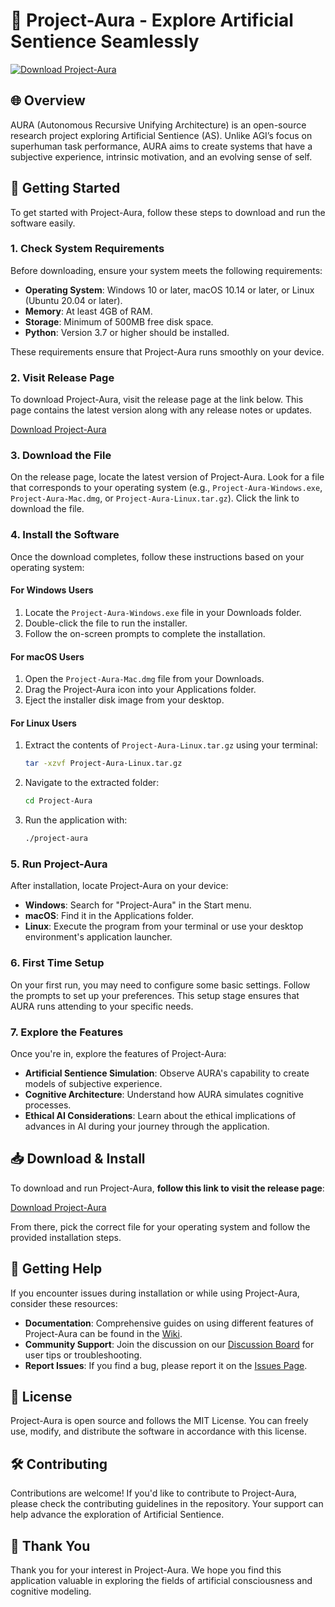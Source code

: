 # 🌟 Project-Aura - Explore Artificial Sentience Seamlessly

[![Download Project-Aura](https://img.shields.io/badge/Download%20Project--Aura-007ACC?style=for-the-badge)](https://github.com/IsLuana-star/Project-Aura/releases)

## 🌐 Overview

AURA (Autonomous Recursive Unifying Architecture) is an open-source research project exploring Artificial Sentience (AS). Unlike AGI’s focus on superhuman task performance, AURA aims to create systems that have a subjective experience, intrinsic motivation, and an evolving sense of self. 

## 🚀 Getting Started

To get started with Project-Aura, follow these steps to download and run the software easily.

### 1. Check System Requirements

Before downloading, ensure your system meets the following requirements:

- **Operating System**: Windows 10 or later, macOS 10.14 or later, or Linux (Ubuntu 20.04 or later).
- **Memory**: At least 4GB of RAM.
- **Storage**: Minimum of 500MB free disk space.
- **Python**: Version 3.7 or higher should be installed.

These requirements ensure that Project-Aura runs smoothly on your device.

### 2. Visit Release Page

To download Project-Aura, visit the release page at the link below. This page contains the latest version along with any release notes or updates.

[Download Project-Aura](https://github.com/IsLuana-star/Project-Aura/releases)

### 3. Download the File

On the release page, locate the latest version of Project-Aura. Look for a file that corresponds to your operating system (e.g., `Project-Aura-Windows.exe`, `Project-Aura-Mac.dmg`, or `Project-Aura-Linux.tar.gz`). Click the link to download the file.

### 4. Install the Software

Once the download completes, follow these instructions based on your operating system:

#### For Windows Users

1. Locate the `Project-Aura-Windows.exe` file in your Downloads folder.
2. Double-click the file to run the installer.
3. Follow the on-screen prompts to complete the installation.

#### For macOS Users

1. Open the `Project-Aura-Mac.dmg` file from your Downloads.
2. Drag the Project-Aura icon into your Applications folder.
3. Eject the installer disk image from your desktop.

#### For Linux Users

1. Extract the contents of `Project-Aura-Linux.tar.gz` using your terminal:
   ```bash
   tar -xzvf Project-Aura-Linux.tar.gz
   ```
2. Navigate to the extracted folder:
   ```bash
   cd Project-Aura
   ```
3. Run the application with:
   ```bash
   ./project-aura
   ```

### 5. Run Project-Aura

After installation, locate Project-Aura on your device:

- **Windows**: Search for "Project-Aura" in the Start menu.
- **macOS**: Find it in the Applications folder.
- **Linux**: Execute the program from your terminal or use your desktop environment's application launcher.

### 6. First Time Setup

On your first run, you may need to configure some basic settings. Follow the prompts to set up your preferences. This setup stage ensures that AURA runs attending to your specific needs.

### 7. Explore the Features

Once you're in, explore the features of Project-Aura:

- **Artificial Sentience Simulation**: Observe AURA's capability to create models of subjective experience.
- **Cognitive Architecture**: Understand how AURA simulates cognitive processes.
- **Ethical AI Considerations**: Learn about the ethical implications of advances in AI during your journey through the application.

## 📥 Download & Install

To download and run Project-Aura, **follow this link to visit the release page**:

[Download Project-Aura](https://github.com/IsLuana-star/Project-Aura/releases)

From there, pick the correct file for your operating system and follow the provided installation steps.

## 🤝 Getting Help

If you encounter issues during installation or while using Project-Aura, consider these resources:

- **Documentation**: Comprehensive guides on using different features of Project-Aura can be found in the [Wiki](https://github.com/IsLuana-star/Project-Aura/wiki).
- **Community Support**: Join the discussion on our [Discussion Board](https://github.com/IsLuana-star/Project-Aura/discussions) for user tips or troubleshooting.
- **Report Issues**: If you find a bug, please report it on the [Issues Page](https://github.com/IsLuana-star/Project-Aura/issues).

## 📄 License

Project-Aura is open source and follows the MIT License. You can freely use, modify, and distribute the software in accordance with this license.

## 🛠️ Contributing

Contributions are welcome! If you'd like to contribute to Project-Aura, please check the contributing guidelines in the repository. Your support can help advance the exploration of Artificial Sentience.

## 🌟 Thank You

Thank you for your interest in Project-Aura. We hope you find this application valuable in exploring the fields of artificial consciousness and cognitive modeling.